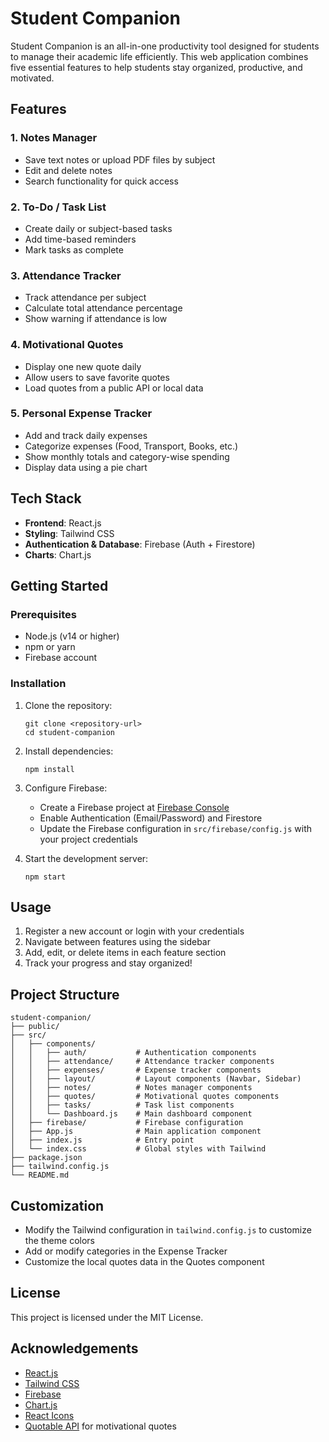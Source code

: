 # Student Companion

Student Companion is an all-in-one productivity tool designed for students to manage their academic life efficiently. This web application combines five essential features to help students stay organized, productive, and motivated.

## Features

### 1. Notes Manager
- Save text notes or upload PDF files by subject
- Edit and delete notes
- Search functionality for quick access

### 2. To-Do / Task List
- Create daily or subject-based tasks
- Add time-based reminders
- Mark tasks as complete

### 3. Attendance Tracker
- Track attendance per subject
- Calculate total attendance percentage
- Show warning if attendance is low

### 4. Motivational Quotes
- Display one new quote daily
- Allow users to save favorite quotes
- Load quotes from a public API or local data

### 5. Personal Expense Tracker
- Add and track daily expenses
- Categorize expenses (Food, Transport, Books, etc.)
- Show monthly totals and category-wise spending
- Display data using a pie chart

## Tech Stack

- **Frontend**: React.js
- **Styling**: Tailwind CSS
- **Authentication & Database**: Firebase (Auth + Firestore)
- **Charts**: Chart.js

## Getting Started

### Prerequisites

- Node.js (v14 or higher)
- npm or yarn
- Firebase account

### Installation

1. Clone the repository:
   ```
   git clone <repository-url>
   cd student-companion
   ```

2. Install dependencies:
   ```
   npm install
   ```

3. Configure Firebase:
   - Create a Firebase project at [Firebase Console](https://console.firebase.google.com/)
   - Enable Authentication (Email/Password) and Firestore
   - Update the Firebase configuration in `src/firebase/config.js` with your project credentials

4. Start the development server:
   ```
   npm start
   ```

## Usage

1. Register a new account or login with your credentials
2. Navigate between features using the sidebar
3. Add, edit, or delete items in each feature section
4. Track your progress and stay organized!

## Project Structure

```
student-companion/
├── public/
├── src/
│   ├── components/
│   │   ├── auth/           # Authentication components
│   │   ├── attendance/     # Attendance tracker components
│   │   ├── expenses/       # Expense tracker components
│   │   ├── layout/         # Layout components (Navbar, Sidebar)
│   │   ├── notes/          # Notes manager components
│   │   ├── quotes/         # Motivational quotes components
│   │   ├── tasks/          # Task list components
│   │   └── Dashboard.js    # Main dashboard component
│   ├── firebase/           # Firebase configuration
│   ├── App.js              # Main application component
│   ├── index.js            # Entry point
│   └── index.css           # Global styles with Tailwind
├── package.json
├── tailwind.config.js
└── README.md
```

## Customization

- Modify the Tailwind configuration in `tailwind.config.js` to customize the theme colors
- Add or modify categories in the Expense Tracker
- Customize the local quotes data in the Quotes component

## License

This project is licensed under the MIT License.

## Acknowledgements

- [React.js](https://reactjs.org/)
- [Tailwind CSS](https://tailwindcss.com/)
- [Firebase](https://firebase.google.com/)
- [Chart.js](https://www.chartjs.org/)
- [React Icons](https://react-icons.github.io/react-icons/)
- [Quotable API](https://github.com/lukePeavey/quotable) for motivational quotes
